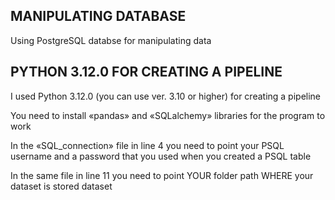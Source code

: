 ## MANIPULATING DATABASE

Using PostgreSQL databse for manipulating data 

## PYTHON 3.12.0 FOR CREATING A PIPELINE
I used Python 3.12.0 (you can use ver. 3.10 or higher) for creating a pipeline

You need to install «pandas» and «SQLalchemy» libraries for the program to work

In the «SQL_connection» file in line 4 you need to point your PSQL username and a password that you used when you created a PSQL table

In the same file in line 11 you need to point YOUR folder path WHERE your dataset is stored dataset
